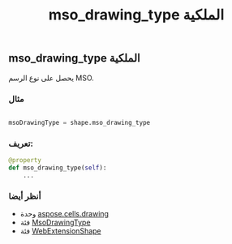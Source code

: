 ﻿---
title: mso_drawing_type الملكية
second_title: Aspose.Cells for Python via .NET API المراجع
description:
type: docs
weight: 790
url: /ar/python-net/aspose.cells.drawing/webextensionshape/mso_drawing_type/
is_root: false
---
##  mso_drawing_type الملكية

يحصل على نوع الرسم MSO.

###  مثال

```python

msoDrawingType = shape.mso_drawing_type

```
###  تعريف:
```python
@property
def mso_drawing_type(self):
    ...
```

###  أنظر أيضا
* وحدة [aspose.cells.drawing](../../)
* فئة [MsoDrawingType](/cells/ar/python-net/aspose.cells.drawing/msodrawingtype)
* فئة [WebExtensionShape](/cells/ar/python-net/aspose.cells.drawing/webextensionshape)

